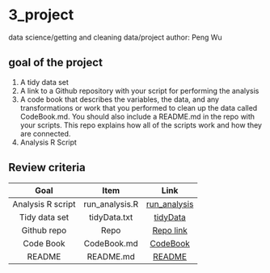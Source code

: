 # 3_project
data science/getting and cleaning data/project
author: Peng Wu

## goal of the project
1. A tidy data set
2. A link to a Github repository with your script for performing the analysis
3. A code book that describes the variables, the data, and any transformations or work that you performed to clean up the data called CodeBook.md. You should also include a README.md in the repo with your scripts. This repo explains how all of the scripts work and how they are connected.
4. Analysis R Script

## Review criteria
|Goal|Item|Link|
|:-:|:-:|:-:|
|Analysis R script|run_analysis.R|[run_analysis](https://github.com/Pennyyyy98/3_project/blob/main/run_analysis.R)|
|Tidy data set|tidyData.txt|[tidyData](https://github.com/Pennyyyy98/3_project/blob/main/tidyData.txt)|
|Github repo|Repo|[Repo link](https://github.com/Pennyyyy98/3_project.git)|
|Code Book|CodeBook.md|[CodeBook](https://github.com/Pennyyyy98/3_project/blob/main/CodeBook.md)|
|README|README.md|[README](https://github.com/Pennyyyy98/3_project/blob/main/README.md)|
